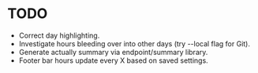 # TODO
* Correct day highlighting.
* Investigate hours bleeding over into other days (try --local flag for Git).
* Generate actually summary via endpoint/summary library.
* Footer bar hours update every X based on saved settings.
